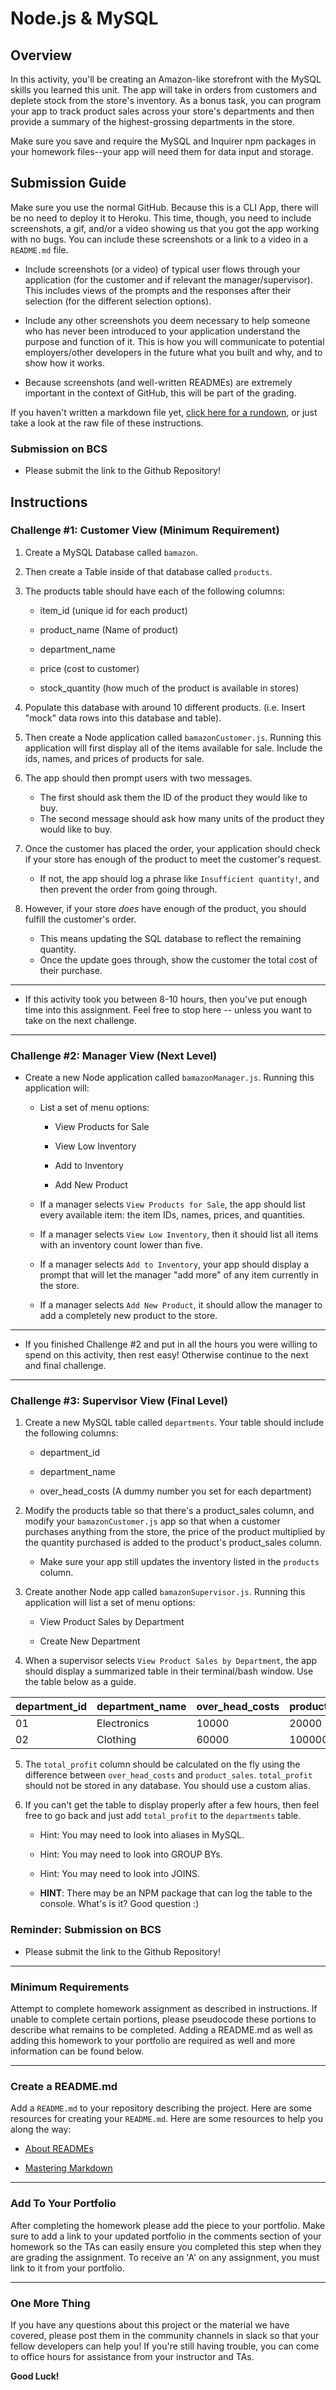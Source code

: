 # Node.js & MySQL

## Overview

In this activity, you'll be creating an Amazon-like storefront with the MySQL skills you learned this unit. The app will take in orders from customers and deplete stock from the store's inventory. As a bonus task, you can program your app to track product sales across your store's departments and then provide a summary of the highest-grossing departments in the store.

Make sure you save and require the MySQL and Inquirer npm packages in your homework files--your app will need them for data input and storage.

## Submission Guide

Make sure you use the normal GitHub. Because this is a CLI App, there will be no need to deploy it to Heroku. This time, though, you need to include screenshots, a gif, and/or a video showing us that you got the app working with no bugs. You can include these screenshots or a link to a video in a `README.md` file.

* Include screenshots (or a video) of typical user flows through your application (for the customer and if relevant the manager/supervisor). This includes views of the prompts and the responses after their selection (for the different selection options).

* Include any other screenshots you deem necessary to help someone who has never been introduced to your application understand the purpose and function of it. This is how you will communicate to potential employers/other developers in the future what you built and why, and to show how it works. 

* Because screenshots (and well-written READMEs) are extremely important in the context of GitHub, this will be part of the grading.

If you haven't written a markdown file yet, [click here for a rundown](https://guides.github.com/features/mastering-markdown/), or just take a look at the raw file of these instructions.

### Submission on BCS

* Please submit the link to the Github Repository!

## Instructions

### Challenge #1: Customer View (Minimum Requirement)

1. Create a MySQL Database called `bamazon`.

2. Then create a Table inside of that database called `products`.

3. The products table should have each of the following columns:

   * item_id (unique id for each product)

   * product_name (Name of product)

   * department_name

   * price (cost to customer)

   * stock_quantity (how much of the product is available in stores)

4. Populate this database with around 10 different products. (i.e. Insert "mock" data rows into this database and table).

5. Then create a Node application called `bamazonCustomer.js`. Running this application will first display all of the items available for sale. Include the ids, names, and prices of products for sale.

6. The app should then prompt users with two messages.

   * The first should ask them the ID of the product they would like to buy.
   * The second message should ask how many units of the product they would like to buy.

7. Once the customer has placed the order, your application should check if your store has enough of the product to meet the customer's request.

   * If not, the app should log a phrase like `Insufficient quantity!`, and then prevent the order from going through.

8. However, if your store _does_ have enough of the product, you should fulfill the customer's order.
   * This means updating the SQL database to reflect the remaining quantity.
   * Once the update goes through, show the customer the total cost of their purchase.

- - -

* If this activity took you between 8-10 hours, then you've put enough time into this assignment. Feel free to stop here -- unless you want to take on the next challenge.

- - -

### Challenge #2: Manager View (Next Level)

* Create a new Node application called `bamazonManager.js`. Running this application will:

  * List a set of menu options:

    * View Products for Sale
    
    * View Low Inventory
    
    * Add to Inventory
    
    * Add New Product

  * If a manager selects `View Products for Sale`, the app should list every available item: the item IDs, names, prices, and quantities.

  * If a manager selects `View Low Inventory`, then it should list all items with an inventory count lower than five.

  * If a manager selects `Add to Inventory`, your app should display a prompt that will let the manager "add more" of any item currently in the store.

  * If a manager selects `Add New Product`, it should allow the manager to add a completely new product to the store.

- - -

* If you finished Challenge #2 and put in all the hours you were willing to spend on this activity, then rest easy! Otherwise continue to the next and final challenge.

- - -

### Challenge #3: Supervisor View (Final Level)

1. Create a new MySQL table called `departments`. Your table should include the following columns:

   * department_id

   * department_name

   * over_head_costs (A dummy number you set for each department)

2. Modify the products table so that there's a product_sales column, and modify your `bamazonCustomer.js` app so that when a customer purchases anything from the store, the price of the product multiplied by the quantity purchased is added to the product's product_sales column.

   * Make sure your app still updates the inventory listed in the `products` column.

3. Create another Node app called `bamazonSupervisor.js`. Running this application will list a set of menu options:

   * View Product Sales by Department
   
   * Create New Department

4. When a supervisor selects `View Product Sales by Department`, the app should display a summarized table in their terminal/bash window. Use the table below as a guide.

| department_id | department_name | over_head_costs | product_sales | total_profit |
| ------------- | --------------- | --------------- | ------------- | ------------ |
| 01            | Electronics     | 10000           | 20000         | 10000        |
| 02            | Clothing        | 60000           | 100000        | 40000        |

5. The `total_profit` column should be calculated on the fly using the difference between `over_head_costs` and `product_sales`. `total_profit` should not be stored in any database. You should use a custom alias.

6. If you can't get the table to display properly after a few hours, then feel free to go back and just add `total_profit` to the `departments` table.

   * Hint: You may need to look into aliases in MySQL.

   * Hint: You may need to look into GROUP BYs.

   * Hint: You may need to look into JOINS.

   * **HINT**: There may be an NPM package that can log the table to the console. What's is it? Good question :)

### Reminder: Submission on BCS

* Please submit the link to the Github Repository!

- - -

### Minimum Requirements

Attempt to complete homework assignment as described in instructions. If unable to complete certain portions, please pseudocode these portions to describe what remains to be completed. Adding a README.md as well as adding this homework to your portfolio are required as well and more information can be found below.

- - -

### Create a README.md

Add a `README.md` to your repository describing the project. Here are some resources for creating your `README.md`. Here are some resources to help you along the way:

* [About READMEs](https://help.github.com/articles/about-readmes/)

* [Mastering Markdown](https://guides.github.com/features/mastering-markdown/)

- - -

### Add To Your Portfolio

After completing the homework please add the piece to your portfolio. Make sure to add a link to your updated portfolio in the comments section of your homework so the TAs can easily ensure you completed this step when they are grading the assignment. To receive an 'A' on any assignment, you must link to it from your portfolio.

- - -

### One More Thing

If you have any questions about this project or the material we have covered, please post them in the community channels in slack so that your fellow developers can help you! If you're still having trouble, you can come to office hours for assistance from your instructor and TAs.

**Good Luck!**
